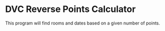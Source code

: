 # DVC Reverse Points Calculator

This program will find rooms and dates based on a given number of points.
